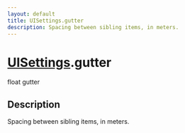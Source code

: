 ```yaml
---
layout: default
title: UISettings.gutter
description: Spacing between sibling items, in meters.
---
```

# [UISettings]({{site.url}}/Pages/StereoKit/UISettings.html).gutter

<div class='signature' markdown='1'>
float gutter
</div>

## Description
Spacing between sibling items, in meters.

